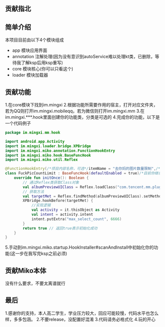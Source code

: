 ## 贡献指北

## 简单介绍
本项目目前由以下4个模块组成
- app 模块应用界面
- annotation 注解处理(因为没有意识到autoService难以处理kt类，已删除，等待我了解ksp后用ksp重写)
- core 模块核心(你可以只看这个)
- loader 模块加载器

## 贡献功能
1.在core模块下找到im.mingxi
2.根据功能所需要作用的宿主，打开对应文件夹，若为QQ则打开im.mingxi.mobileqq，若为微信则打开im.mingxi.mm
3.在im.mingxi.***.hook里面创建你的功能类，分类是可选的
4.完成你的功能，以下是一个代码例子
```kotlin
package im.mingxi.mm.hook

import android.app.Activity
import im.mingxi.loader.bridge.XPBridge
import im.mingxi.miko.annotation.FunctionHookEntry
import im.mingxi.miko.hook.BaseFuncHook
import im.mingxi.miko.util.Reflex

@FunctionHookEntry(/*项目内部名称，可选*/itemName = "去你妈的图片数量限制",/*作用宿主，默认均可作用*/ itemType = FunctionHookEntry.WECHAT_ITEM)
class FuckPicCountLimit : BaseFuncHook(defaultEnabled = true)/*目前你继承im.mingxi.miko.hook下的哪个都没啥用，没写界面，只能默认打开*/ {
    override fun initOnce(): Boolean {
        // 通过Reflex类获取Class对象
        val albumPreviewUIClass = Reflex.loadClass("com.tencent.mm.plugin.gallery.ui.AlbumPreviewUI")
        // 获取方法
        val targetMet = Reflex.findMethod(albumPreviewUIClass).setMethodName("onCreate").get()
        XPBridge.hookBefore(targetMet) {
            //实现逻辑
            val activity = it.thisObject as Activity
            val intent = activity.intent
            intent.putExtra("max_select_count", 6666)
        }
        return true // 返回true表示初始化成功
    }
}
```
5.手动到im.mingxi.miko.startup.HookInstaller#scanAndInstall中初始化你的功能(这一步在我写完ksp之前必须)

## 贡献Miko本体
没有什么要求，不要太离谱就行

## 最后
1.感谢你的支持，本人高二学生，学业压力较大，回应可能较慢，代码水平也怎么样，多多包涵。
2.不要release，没配置好混淆
3.代码请务必格式化
4.玩的开心
